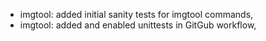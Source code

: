 - imgtool: added initial sanity tests for imgtool commands,
- imgtool: added and enabled unittests in GitGub workflow,

